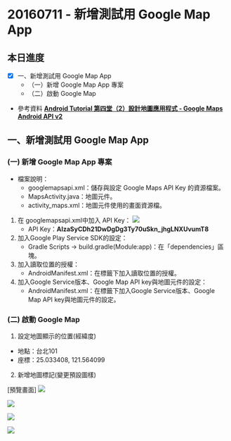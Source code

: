 # 20160711 - 新增測試用 Google Map App    

## 本日進度
- [x] 一、新增測試用 Google Map App
  * （一）新增 Google Map App 專案
  * （二）啟動 Google Map
* 參考資料
  	**[Android Tutorial 第四堂（2）設計地圖應用程式 - Google Maps Android API v2](http://www.codedata.com.tw/mobile/android-tutorial-the-4th-class-google-maps-android-api-v2/)**


## 一、新增測試用 Google Map App
### (一) 新增 Google Map App 專案
* 檔案說明：
	* googlemapsapi.xml：儲存與設定 Google Maps API Key 的資源檔案。
	* MapsActivity.java：地圖元件。
	* activity_maps.xml：地圖元件使用的畫面資源檔。
1. 在 googlemapsapi.xml中加入 API Key：
![](/20160711/assets/1.png)
	* API Key：**AIzaSyCDh21DwDgDg3Ty70uSkn_jhgLNXUvumT8**
2. 加入Google Play Service SDK的設定：
	* Gradle Scripts -> build.gradle(Module:app)：在「dependencies」區塊。
3. 加入讀取位置的授權：
	* AndroidManifest.xml：在<manifest>標籤下加入讀取位置的授權。
4. 加入Google Service版本、Google Map API key與地圖元件的設定：
	* AndroidManifest.xml：在<application>標籤下加入Google Service版本、Google Map API key與地圖元件的設定。


### (二) 啟動 Google Map
1. 設定地圖顯示的位置(經緯度)
* 地點：台北101
* 座標：25.033408, 121.564099
2. 新增地圖標記(變更預設圖樣)


[預覽畫面]
![](/20160711/assets/Screenshot_20160711-160546.png)

![](/20160711/assets/Screenshot_20160711-160555.png)

![](/20160711/assets/Screenshot_20160711-160605.png)

![](/20160711/assets/Screenshot_20160711-160626.png)





